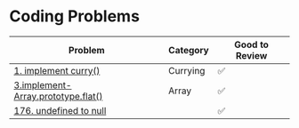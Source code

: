 # Coding Problems

| Problem                                                                                                                                                            | Category            | Good to Review |
| ------------------------------------------------------------------------------------------------------------------------------------------------------------------ | ------------------- | -------------- |
| [1. implement curry()](1.implement-curry.md)                                                                                                                       | Currying            | ✅             |
| [3.implement-Array.prototype.flat()](3.implement-Array.prototype.flat().md)                                                                                                                       | Array            | ✅             |
| [176. undefined to null](176.undefined-to-null.md)                                                                                                                       |             | ✅             |